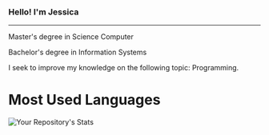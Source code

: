 ### Hello! I'm Jessica
-----

Master's degree in Science Computer

Bachelor's degree in Information Systems

I seek to improve my knowledge on the following topic: Programming.

# Most Used Languages
![Your Repository's Stats](https://github-readme-stats.vercel.app/api/top-langs/?username=jessicacosta07&theme=blue-green)


